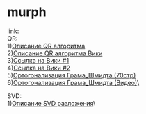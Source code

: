 # murph

  link:\
  QR:\
   1)[Описание QR алгоритма](https://scask.ru/i_book_clm.php?id=65 )\
   2)[Описание QR алгоритма Вики](https://algowiki-project.org/ru/QR-%D0%B0%D0%BB%D0%B3%D0%BE%D1%80%D0%B8%D1%82%D0%BC )\
   3)[Ссылка на Вики #1](https://ru.wikipedia.org/wiki/QR-%D0%B0%D0%BB%D0%B3%D0%BE%D1%80%D0%B8%D1%82%D0%BC )\
   4)[Ссылка на Вики #2](https://ru.qaz.wiki/wiki/QR_decomposition )\
   5)[Ортогонализация Грама_Шмидта (70стр)](http://www.uic.unn.ru/~zny/nl/BookSomePages.pdf )\
   6)[Ортогонализация Грама_Шмидта (Видео)](https://www.youtube.com/watch?v=_pPTjP23SME&ab_channel=%D0%9C%D0%B0%D1%82%D0%B0%D0%BD )\

   SVD:\
   1)[Описание SVD разложения](https://studref.com/504613/matematika_himiya_fizik/singulyarnoe_razlozhenie_matritsy )\
   
